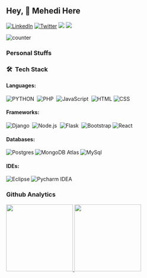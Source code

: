 ## Hey, 🤝 Mehedi Here
[![LinkedIn](https://img.shields.io/badge/-LinkedIn-0e76a8?style=for-the-badge&logo=Linkedin&logoColor=white)](https://www.linkedin.com/in/nopaws/)
[![Twitter](https://img.shields.io/badge/-Twitter-0e76a8?style=for-the-badge&logo=Twitter&logoColor=white)](https://twitter.com/gitmehedi)
[<img src = "https://img.shields.io/badge/instagram-%23E4405F.svg?&style=for-the-badge&logo=instagram&logoColor=white">](https://www.instagram.com/swap0n/) 
[<img src = "https://img.shields.io/badge/website-%231877F2.svg?&style=for-the-badge&logo=website&logoColor=white">](https://www.swapon.blog) 

![counter](https://komarev.com/ghpvc/?username=gitmehedi&color=brightgreen&&label=PROFILE+VIEWS&style=for-the-badge)


### Personal Stuffs

### 🛠 &nbsp;Tech Stack

 #### Languages:
  ![PYTHON](https://img.shields.io/badge/-Python-05122A?style=for-the-badge&logo=python)&nbsp;
  ![PHP](https://img.shields.io/badge/-Php-05122A?style=for-the-badge&logo=php)&nbsp;
  ![JavaScript](https://img.shields.io/badge/-JavaScript-05122A?style=for-the-badge&logo=javascript)&nbsp;
  ![HTML](https://img.shields.io/badge/-HTML-333333?style=for-the-badge&logo=HTML5)
  ![CSS](https://img.shields.io/badge/-CSS-333333?style=for-the-badge&logo=CSS3&logoColor=1572B6)
  

 #### Frameworks:
  ![Django](https://img.shields.io/badge/-Django-05122A?style=for-the-badge&logo=django&logoColor=092E20)&nbsp;
  ![Node.js](https://img.shields.io/badge/-Node.js-05122A?style=for-the-badge&logo=node.js)&nbsp;
  ![Flask](https://img.shields.io/badge/-Flask-05122A?style=for-the-badge&logo=flask)&nbsp;
  ![Bootstrap](https://img.shields.io/badge/-Bootstrap-05122A?style=for-the-badge&logo=bootstrap&logoColor=563D7C)
  ![React](https://img.shields.io/badge/-React-05122A?style=for-the-badge&logo=react)&nbsp;
  

 #### Databases:
  ![Postgres](https://img.shields.io/badge/-Postgresql-333333?style=for-the-badge&logo=postgresql)
  ![MongoDB Atlas](https://img.shields.io/badge/-MongoDB%20Atlas-333333?style=for-the-badge&logo=mongodb)
  ![MySql](https://img.shields.io/badge/-MySql-333333?style=for-the-badge&logo=mysql)

 #### IDEs:
  ![Eclipse](https://img.shields.io/badge/-Eclipse-333333?style=for-the-badge&logo=eclipse)
  ![Pycharm IDEA](https://img.shields.io/badge/-Pycharm%20IDEA-333333?style=for-the-badge&logo=pycharm-idea&logoColor=f70486)

### Github Analytics
<p align="left">
  <a href="https://github.com/AVS1508">
    <img height="180em" src="https://github-readme-stats-eight-theta.vercel.app/api?username=gitmehedi&show_icons=true&theme=algolia&include_all_commits=true&count_private=true"/>
    <img height="180em" src="https://github-readme-stats-eight-theta.vercel.app/api/top-langs/?username=gitmehedi&layout=compact&langs_count=20&theme=algolia&include_all_commits=true&count_private=true"/>
  </a>
</p>

